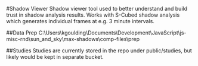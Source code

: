 #Shadow Viewer
Shadow viewer tool used to better understand and build trust in shadow analysis results. Works with S-Cubed shadow analysis which generates individual frames at e.g. 3 minute intervals.

##Data Prep
C:\Users\kgoulding\Documents\Development\JavaScript\js-misc-rnd\sun_and_sky\max-shadows\comp-files\prep

##Studies
Studies are currently stored in the repo under public/studies, but likely would be kept in separate bucket.
